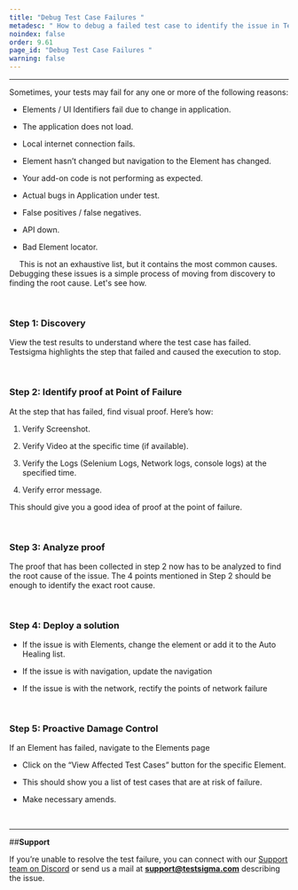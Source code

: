 ```yaml
---
title: "Debug Test Case Failures "
metadesc: " How to debug a failed test case to identify the issue in Testsigma."
noindex: false
order: 9.61
page_id: "Debug Test Case Failures "
warning: false
---
```


---

Sometimes, your tests may fail for any one or more of the following reasons:

* Elements / UI Identifiers fail due to change in application.
  
* The application does not load.
  
* Local internet connection fails.
  
* Element hasn’t changed but navigation to the Element has changed.
  
* Your add-on code is not performing as expected.
  
* Actual bugs in Application under test.
  
* False positives / false negatives.
  
* API down.
  
* Bad Element locator.

&emsp;
This is not an exhaustive list, but it contains the most common causes. Debugging these issues is a simple process of moving from discovery to finding the root cause. Let's see how.
 
&emsp;
### Step 1: Discovery 

View the test results to understand where the test case has failed. Testsigma highlights the step that failed and caused the execution to stop.

&emsp;
### Step 2: Identify proof at Point of Failure

At the step that has failed, find visual proof. Here’s how:
1. Verify Screenshot.
   
2. Verify Video at the specific time (if available).
   
3. Verify the Logs (Selenium Logs, Network logs, console logs) at the specified time.
   
4. Verify error message.

This should give you a good idea of proof at the point of failure.

&emsp;
### Step 3: Analyze proof 

The proof that has been collected in step 2 now has to be analyzed to find the root cause of the issue. The 4 points mentioned in Step 2 should be enough to identify the exact root cause. 

&emsp;
### Step 4: Deploy a solution

* If the issue is with Elements, change the element or add it to the Auto Healing list.

* If the issue is with navigation, update the navigation

* If the issue is with the network, rectify the points of network failure
  
&emsp;
### Step 5: Proactive Damage Control

If an Element has failed, navigate to the Elements page

* Click on the “View Affected Test Cases” button for the specific Element.

* This should show you a list of test cases that are at risk of failure.

* Make necessary amends.


&emsp;

---
##**Support**

If you’re unable to resolve the test failure, you can connect with our [Support team on Discord](https://discord.com/invite/5caWS7R6QX) or send us a mail at **[support@testsigma.com](mailto:support@testsigma.com)** describing the issue.

